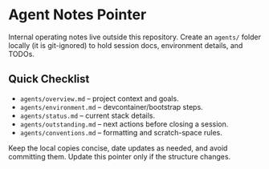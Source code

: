 # Agent Notes Pointer

Internal operating notes live outside this repository. Create an `agents/` folder locally (it is git-ignored) to hold session docs, environment details, and TODOs.

## Quick Checklist
- `agents/overview.md` – project context and goals.
- `agents/environment.md` – devcontainer/bootstrap steps.
- `agents/status.md` – current stack details.
- `agents/outstanding.md` – next actions before closing a session.
- `agents/conventions.md` – formatting and scratch-space rules.

Keep the local copies concise, date updates as needed, and avoid committing them. Update this pointer only if the structure changes.
